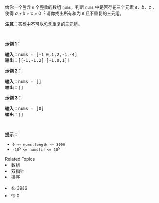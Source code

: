<p>给你一个包含 <code>n</code> 个整数的数组 <code>nums</code>，判断 <code>nums</code> 中是否存在三个元素 <em>a，b，c ，</em>使得 <em>a + b + c = </em>0 ？请你找出所有和为 <code>0</code> 且不重复的三元组。</p>

<p><strong>注意：</strong>答案中不可以包含重复的三元组。</p>

<p> </p>

<p><strong>示例 1：</strong></p>

<pre>
<strong>输入：</strong>nums = [-1,0,1,2,-1,-4]
<strong>输出：</strong>[[-1,-1,2],[-1,0,1]]
</pre>

<p><strong>示例 2：</strong></p>

<pre>
<strong>输入：</strong>nums = []
<strong>输出：</strong>[]
</pre>

<p><strong>示例 3：</strong></p>

<pre>
<strong>输入：</strong>nums = [0]
<strong>输出：</strong>[]
</pre>

<p> </p>

<p><strong>提示：</strong></p>

<ul>
	<li><code>0 <= nums.length <= 3000</code></li>
	<li><code>-10<sup>5</sup> <= nums[i] <= 10<sup>5</sup></code></li>
</ul>
<div><div>Related Topics</div><div><li>数组</li><li>双指针</li><li>排序</li></div></div><br><div><li>👍 3986</li><li>👎 0</li></div>